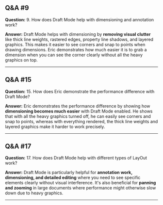 
## Q&A #9

**Question:** 9. How does Draft Mode help with dimensioning and annotation work?

**Answer:** Draft Mode helps with dimensioning by **removing visual clutter** like thick line weights, rastered edges, property line shadows, and layered graphics. This makes it easier to see corners and snap to points when drawing dimensions. Eric demonstrates how much easier it is to grab a dimension when you can see the corner clearly without all the heavy graphics on top.

---

## Q&A #15

**Question:** 15. How does Eric demonstrate the performance difference with Draft Mode?

**Answer:** Eric demonstrates the performance difference by showing how **dimensioning becomes much easier** with Draft Mode enabled. He shows that with all the heavy graphics turned off, he can easily see corners and snap to points, whereas with everything rendered, the thick line weights and layered graphics make it harder to work precisely.

---

## Q&A #17

**Question:** 17. How does Draft Mode help with different types of LayOut work?

**Answer:** Draft Mode is particularly helpful for **annotation work, dimensioning, and detailed editing** where you need to see specific elements clearly without visual interference. It's also beneficial for **panning and zooming** in large documents where performance might otherwise slow down due to heavy graphics.

---
